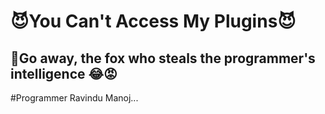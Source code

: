 <h1>😈You Can't Access My Plugins😈 </h1>


<h2>😤Go away, the fox who steals the programmer's intelligence 😂😡</h2>
#Programmer Ravindu Manoj...
